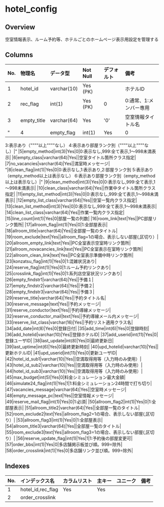 # hotel_config

## Overview

空室情報表示、ルーム予約等、ホテルごとのホームページ表示用設定を管理する

## Columns

|No.|物理名|データ型|Not Null|デフォルト|備考|
|:--|:--|:--|:--|:--|:--|
|1|hotel_id|varchar(10)|Yes (PK)||ホテルID|
|2|rec_flag|int(1)|Yes (PK)|0|0:通常、1:メンバー専用|
|3|empty_title|varchar(64)|Yes|'0'|空室情報タイトル名|
"|4|empty_flag|int(1)|Yes|0|0:表示なし,1:表示あり,2:部屋ランク別
3:表示あり（""""以上""""なし）
4:表示あり部屋ランク別（""""以上""""なし）|"
|5|empty_method|int(3)|Yes|0|0:表示なし,999:全て表示,1～998未満表示|
|6|empty_class|varchar(64)|Yes||空室タイトル箇所クラス指定|
|7|no_vacancies|varchar(64)|Yes||満室時メッセージ|
"|8|clean_flag|int(1)|Yes|0|0:表示なし,1:表示あり,2:部屋ランク別
5:表示あり（empty_method以上は表示なし）
6:表示あり部屋ランク別（empty_method以上は表示なし）|"
|9|clean_method|int(3)|Yes|0|0:表示なし,999:全て表示,1～998未満表示|
|10|clean_class|varchar(64)|Yes||作業中タイトル箇所クラス指定|
|11|empty_list_method|int(3)|Yes|0|0:表示なし,999:全て表示,1～998未満表示|
|12|empty_list_class|varchar(64)|Yes||空室一覧内クラス指定|
|13|clean_list_method|int(3)|Yes|0|0:表示なし,999:全て表示,1～998未満表示|
|14|clean_list_class|varchar(64)|Yes||作業一覧内クラス指定|
|15|line_count|int(1)|Yes|0|部屋一覧の列数|
|16|room_link|text|Yes||PC部屋リンク箇所|
|17|allroom_flag|int(1)|Yes|0|1:全部屋表示|
|18|allroom_title|varchar(64)|Yes||全部屋一覧のタイトル|
|19|room_exclude|text|Yes||allroom_flag=1の場合、表示しない部屋(,区切り）|
|20|allroom_empty_link|text|Yes||PC全室表示空室時リンク箇所|
|21|allroom_novacancies_link|text|Yes||PC全室表示在室時リンク箇所|
|22|allroom_clean_link|text|Yes||PC全室表示準備中時リンク箇所|
|23|konzatsu_flag|int(1)|Yes|0|1:混雑状況あり|
|24|reserve_flag|int(1)|Yes|0|1:ルーム予約リンクあり|
|25|crosslink_flag|int(1)|Yes|0|1:系列店空室状況リンクあり|
|26|empty_findstr1|varchar(64)|Yes||予備１|
|27|empty_findstr2|varchar(64)|Yes||予備２|
|28|empty_findstr3|varchar(64)|Yes||予備３|
|29|reserve_title|varchar(64)|Yes||予約タイトル名|
|30|reserve_message|text|Yes||予約メッセージ|
|31|reserve_conductor|text|Yes||予約導線メッセージ|
|32|reserve_conductor_mail|text|Yes||予約導線メール内メッセージ|
|33|reserve_list_class|varchar(16)|Yes||予約リスト適用クラス名|
|34|add_date|int(8)|Yes|0|登録日付|
|35|add_time|int(6)|Yes|0|登録時刻|
|36|add_hotelid|varchar(10)|Yes||登録ホテルID|
|37|add_userid|int(11)|Yes|0|登録ユーザID|
|38|last_update|int(8)|Yes|0|最終更新日|
|39|last_uptime|int(6)|Yes|0|最終更新時刻|
|40|upd_hotelid|varchar(10)|Yes||更新ホテルID|
|41|upd_userid|int(11)|Yes|0|更新ユーザID|
|42|hotel_id_sub1|varchar(10)|Yes||空満取得用等（入力時のみ使用）|
|43|hotel_id_sub2|varchar(10)|Yes||空満取得用等（入力時のみ使用）|
|44|hotel_id_sub3|varchar(10)|Yes||空満取得用等（入力時のみ使用）|
|45|max_budget|int(5)|Yes|0|料金シミュレーション最大金額|
|46|simulate24_flag|int(1)|Yes|1|1:料金シミュレーション24時間で打ち切り|
|47|vacancies_message|varchar(64)|Yes||空室時メッセージ|
|48|empty_message_pc|text|Yes||空室情報メッセージ|
|49|reserve_mail_flag|int(1)|Yes|0|1:必須|
|50|allroom_flag2|int(1)|Yes|0|1:全部屋表示|
|51|allroom_title2|varchar(64)|Yes||全部屋一覧のタイトル|
|52|room_exclude2|text|Yes||allroom_flag2=1の場合、表示しない部屋(,区切り）|
|53|allroom_flag3|int(1)|Yes|0|1:全部屋表示|
|54|allroom_title3|varchar(64)|Yes||全部屋一覧のタイトル|
|55|room_exclude3|text|Yes||allroom_flag3=1の場合、表示しない部屋(,区切り）|
|56|reserve_update_flag|int(1)|Yes|1|1:予約後の部屋変更可|
|57|order_bbs|int(1)|Yes|0|多店舗掲示板並び順。999=除外|
|58|order_crosslink|int(1)|Yes|0|多店舗リンク並び順。999=除外|

## Indexes

|No.|インデックス名|カラムリスト|主キー|ユニーク|備考|
|:--|:--|:--|:--|:--|:--|
|1|hotel_id,rec_flag|Yes|Yes||
|2|order_crosslink||||
